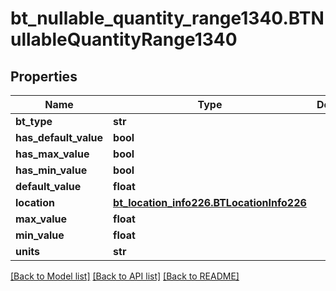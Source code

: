 # bt_nullable_quantity_range1340.BTNullableQuantityRange1340

## Properties
Name | Type | Description | Notes
------------ | ------------- | ------------- | -------------
**bt_type** | **str** |  | [optional] 
**has_default_value** | **bool** |  | [optional] 
**has_max_value** | **bool** |  | [optional] 
**has_min_value** | **bool** |  | [optional] 
**default_value** | **float** |  | [optional] 
**location** | [**bt_location_info226.BTLocationInfo226**](BTLocationInfo226.md) |  | [optional] 
**max_value** | **float** |  | [optional] 
**min_value** | **float** |  | [optional] 
**units** | **str** |  | [optional] 

[[Back to Model list]](../README.md#documentation-for-models) [[Back to API list]](../README.md#documentation-for-api-endpoints) [[Back to README]](../README.md)


